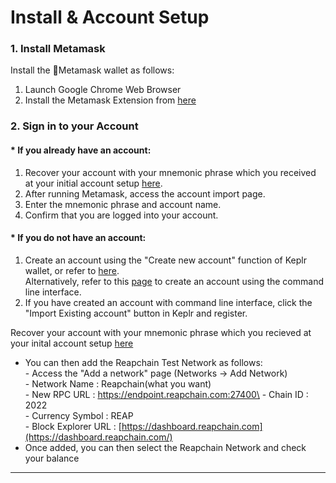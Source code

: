 # Install & Account Setup

### 1. Install Metamask

Install the Metamask wallet as follows:

1. Launch Google Chrome Web Browser
2. Install the Metamask Extension from [here](https://chrome.google.com/webstore/detail/metamask/nkbihfbeogaeaoehlefnkodbefgpgknn)

### 2. Sign in to your Account

#### \* If you already have an account:

1. Recover your account with your mnemonic phrase which you received at your initial account setup [here](../../user-guides/account.md#creating-an-account).
2. After running Metamask, access the account import page.
3. Enter the mnemonic phrase and account name.
4. Confirm that you are logged into your account.

#### \* If you do not have an account:

1. Create an account using the "Create new account" function of Keplr wallet, or refer to [here](../../user-guides/account.md#creating-an-account).\
   Alternatively, refer to this [page](../../user-guides/account.md) to create an account using the command line interface.
2. If you have created an account with command line interface, click the "Import Existing account" button in Keplr and register.

Recover your account with your mnemonic phrase which you recieved at your inital account setup [here](../../user-guides/account.md#creating-an-account)

* You can then add the Reapchain Test Network as follows:\
  \- Access the "Add a network" page (Networks  -> Add Network)\
  \- Network Name : Reapchain(what you want)\
  \- New RPC URL : https://endpoint.reapchain.com:27400\
  \- Chain ID : 2022\
  \- Currency Symbol : REAP\
  \- Block Explorer URL : [https://dashboard.reapchain.com](https://dashboard.reapchain.com/)
* Once added, you can then select the Reapchain Network and check your balance

****
